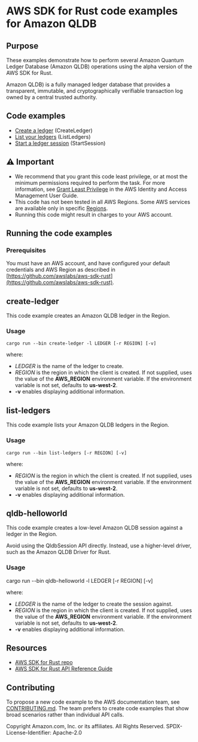 # AWS SDK for Rust code examples for Amazon QLDB

## Purpose

These examples demonstrate how to perform several Amazon Quantum Ledger Database (Amazon QLDB) operations using the alpha version of the AWS SDK for Rust.

Amazon QLDB) is a fully managed ledger database that provides a transparent, immutable, and cryptographically verifiable transaction log owned by a central trusted authority.

## Code examples

- [Create a ledger](src/bin/create-ledger.rs) (CreateLedger)
- [List your ledgers](src/bin/list-ledgers.rs) (ListLedgers)
- [Start a ledger session](src/bin/qldb-helloworld.rs) (StartSession)

## ⚠ Important

- We recommend that you grant this code least privilege, 
  or at most the minimum permissions required to perform the task.
  For more information, see
  [Grant Least Privilege](https://docs.aws.amazon.com/IAM/latest/UserGuide/best-practices.html#grant-least-privilege)
  in the AWS Identity and Access Management User Guide.
- This code has not been tested in all AWS Regions.
  Some AWS services are available only in specific
  [Regions](https://aws.amazon.com/about-aws/global-infrastructure/regional-product-services).
- Running this code might result in charges to your AWS account.

## Running the code examples

### Prerequisites

You must have an AWS account, and have configured your default credentials and AWS Region as described in [https://github.com/awslabs/aws-sdk-rust](https://github.com/awslabs/aws-sdk-rust).

## create-ledger

This code example creates an Amazon QLDB ledger in the Region.

### Usage

```cargo run --bin create-ledger -l LEDGER [-r REGION] [-v]```

where:

- _LEDGER_ is the name of the ledger to create.
- _REGION_ is the region in which the client is created.
  If not supplied, uses the value of the **AWS_REGION** environment variable.
  If the environment variable is not set, defaults to **us-west-2**.
- __-v__ enables displaying additional information.

## list-ledgers

This code example lists your Amazon QLDB ledgers in the Region.

### Usage

```cargo run --bin list-ledgers [-r REGION] [-v]```

where:

- _REGION_ is the region in which the client is created.
  If not supplied, uses the value of the **AWS_REGION** environment variable.
  If the environment variable is not set, defaults to **us-west-2**.
- __-v__ enables displaying additional information.

## qldb-helloworld

This code example creates a low-level Amazon QLDB session against a ledger in the Region.

Avoid using the QldbSession API directly. Instead, use a higher-level driver, such as the Amazon QLDB Driver for Rust.

### Usage

cargo run --bin qldb-helloworld -l LEDGER [-r REGION] [-v]

where:

- _LEDGER_ is the name of the ledger to create the session against.
- _REGION_ is the region in which the client is created.
  If not supplied, uses the value of the **AWS_REGION** environment variable.
  If the environment variable is not set, defaults to **us-west-2**.
- __-v__ enables displaying additional information.

## Resources

- [AWS SDK for Rust repo](https://github.com/awslabs/aws-sdk-rust)
- [AWS SDK for Rust API Reference Guide](https://awslabs.github.io/aws-sdk-rust/aws_sdk_config/index.html) 

## Contributing

To propose a new code example to the AWS documentation team, 
see [CONTRIBUTING.md](https://github.com/awsdocs/aws-doc-sdk-examples/blob/master/CONTRIBUTING.md). 
The team prefers to create code examples that show broad scenarios rather than individual API calls. 

Copyright Amazon.com, Inc. or its affiliates. All Rights Reserved. SPDX-License-Identifier: Apache-2.0